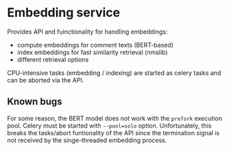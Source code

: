 Embedding service
=================

Provides API and fuinctionality for handling embeddings:
* compute embeddings for comment texts (BERT-based)
* index embeddings for fast similarity retrieval (nmslib)
* different retrieval options

CPU-intensive tasks (embedding / indexing) are started as 
celery tasks and can be aborted via the API.


Known bugs
----------

For some reason, the BERT model does not work 
with the `prefork` execution pool. Celery must be started 
with `--pool=solo` option. Unfortunately, this breaks the
tasks/abort funtionality of the API since the termination
signal is not received by the singe-threaded embedding
process.

